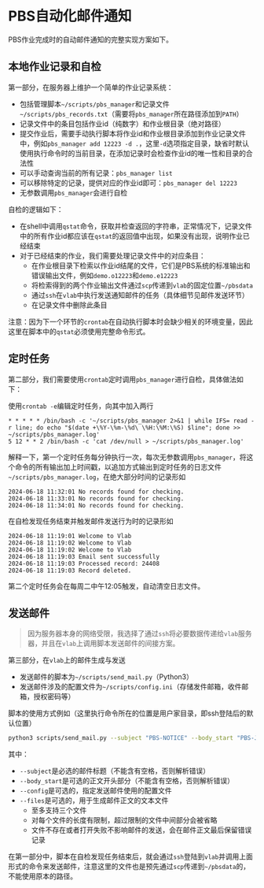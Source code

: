 # PBS自动化邮件通知

PBS作业完成时的自动邮件通知的完整实现方案如下。

## 本地作业记录和自检

第一部分，在服务器上维护一个简单的作业记录系统：

- 包括管理脚本`~/scripts/pbs_manager`和记录文件`~/scripts/pbs_records.txt`（需要将`pbs_manager`所在路径添加到`PATH`）
- 记录文件中的条目包括作业id（纯数字）和作业根目录（绝对路径）
- 提交作业后，需要手动执行脚本将作业id和作业根目录添加到作业记录文件中，例如`pbs_manager add 12223 -d .`，这里`-d`选项指定目录，缺省时默认使用执行命令时的当前目录，在添加记录时会检查作业id的唯一性和目录的合法性
- 可以手动查询当前的所有记录：`pbs_manager list`
- 可以移除特定的记录，提供对应的作业id即可：`pbs_manager del 12223`
- 无参数调用`pbs_manager`会进行自检

自检的逻辑如下：

- 在shell中调用`qstat`命令，获取并检查返回的字符串，正常情况下，记录文件中的所有作业id都应该在`qstat`的返回值中出现，如果没有出现，说明作业已经结束
- 对于已经结束的作业，我们需要处理记录文件中的对应条目：
  - 在作业根目录下检索以作业id结尾的文件，它们是PBS系统的标准输出和错误输出文件，例如`demo.o12223`和`demo.e12223`
  - 将检索得到的两个作业输出文件通过`scp`传递到`vlab`的固定位置`~/pbsdata`
  - 通过`ssh`在`vlab`中执行发送通知邮件的任务（具体细节见邮件发送环节）
  - 在记录文件中删除此条目

注意：因为下一个环节的`crontab`在自动执行脚本时会缺少相关的环境变量，因此这里在脚本中的`qstat`必须使用完整命令形式。

## 定时任务

第二部分，我们需要使用`crontab`定时调用`pbs_manager`进行自检，具体做法如下：

使用`crontab -e`编辑定时任务，向其中加入两行
```
* * * * * /bin/bash -c '~/scripts/pbs_manager 2>&1 | while IFS= read -r line; do echo "$(date +\%Y-\%m-\%d\ \%H:\%M:\%S) $line"; done >> ~/scripts/pbs_manager.log'
5 12 * * 2 /bin/bash -c 'cat /dev/null > ~/scripts/pbs_manager.log'
```

解释一下，第一个定时任务每分钟执行一次，每次无参数调用`pbs_manager`，将这个命令的所有输出加上时间戳，以追加方式输出到定时任务的日志文件`~/scripts/pbs_manager.log`，在绝大部分时间的记录形如
```
2024-06-18 11:32:01 No records found for checking.
2024-06-18 11:33:01 No records found for checking.
2024-06-18 11:34:01 No records found for checking.
```

在自检发现任务结束并触发邮件发送行为时的记录形如
```
2024-06-18 11:19:01 Welcome to Vlab
2024-06-18 11:19:02 Welcome to Vlab
2024-06-18 11:19:02 Welcome to Vlab
2024-06-18 11:19:03 Email sent successfully
2024-06-18 11:19:03 Processed record: 24408
2024-06-18 11:19:03 Record deleted.
```

第二个定时任务会在每周二中午12:05触发，自动清空日志文件。


## 发送邮件

> 因为服务器本身的网络受限，我选择了通过`ssh`将必要数据传递给`vlab`服务器，并且在`vlab`上调用脚本发送邮件的间接方案。

第三部分，在`vlab`上的邮件生成与发送

- 发送邮件的脚本为`~/scripts/send_mail.py`（Python3）
- 发送邮件涉及的配置文件为`~/scripts/config.ini`（存储发件邮箱，收件邮箱，授权密码等）

脚本的使用方式例如（这里执行命令所在的位置是用户家目录，即ssh登陆后的默认位置）
```bash
python3 scripts/send_mail.py --subject "PBS-NOTICE" --body_start "PBS-Job-Finished" --config scripts/config.ini --files file1.txt file2.txt
```

其中：

- `--subject`是必选的邮件标题（不能含有空格，否则解析错误）
- `--body_start`是可选的正文开头部分（不能含有空格，否则解析错误）
- `--config`是可选的，指定发送邮件使用的配置文件
- `--files`是可选的，用于生成邮件正文的文本文件
  - 至多支持三个文件
  - 对每个文件的长度有限制，超过限制的文件中间部分会被省略
  - 文件不存在或者打开失败不影响邮件的发送，会在邮件正文最后保留错误记录


在第一部分中，脚本在自检发现任务结束后，就会通过`ssh`登陆到`vlab`并调用上面形式的命令来发送邮件，注意这里的文件也是预先通过`scp`传递到`~/pbsdata`的，不能使用原本的路径。
